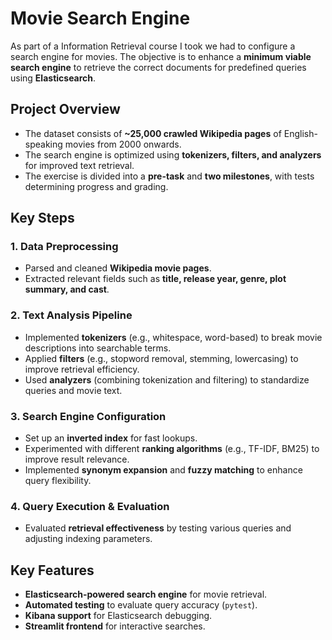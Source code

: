 # **Movie Search Engine**  

As part of a Information Retrieval course I took we had to configure a search engine for movies. The objective is to enhance a **minimum viable search engine** to retrieve the correct documents for predefined queries using **Elasticsearch**.

## **Project Overview**
- The dataset consists of **~25,000 crawled Wikipedia pages** of English-speaking movies from 2000 onwards.
- The search engine is optimized using **tokenizers, filters, and analyzers** for improved text retrieval.
- The exercise is divided into a **pre-task** and **two milestones**, with tests determining progress and grading.

## **Key Steps**
### **1. Data Preprocessing**
- Parsed and cleaned **Wikipedia movie pages**.
- Extracted relevant fields such as **title, release year, genre, plot summary, and cast**.

### **2. Text Analysis Pipeline**
- Implemented **tokenizers** (e.g., whitespace, word-based) to break movie descriptions into searchable terms.
- Applied **filters** (e.g., stopword removal, stemming, lowercasing) to improve retrieval efficiency.
- Used **analyzers** (combining tokenization and filtering) to standardize queries and movie text.

### **3. Search Engine Configuration**
- Set up an **inverted index** for fast lookups.
- Experimented with different **ranking algorithms** (e.g., TF-IDF, BM25) to improve result relevance.
- Implemented **synonym expansion** and **fuzzy matching** to enhance query flexibility.

### **4. Query Execution & Evaluation**
- Evaluated **retrieval effectiveness** by testing various queries and adjusting indexing parameters.

## **Key Features**
- **Elasticsearch-powered search engine** for movie retrieval.
- **Automated testing** to evaluate query accuracy (`pytest`).
- **Kibana support** for Elasticsearch debugging.
- **Streamlit frontend** for interactive searches.

